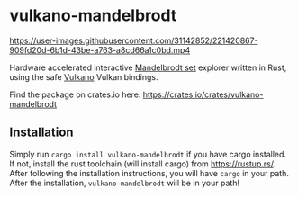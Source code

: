 



# vulkano-mandelbrodt
https://user-images.githubusercontent.com/31142852/221420867-909fd20d-6b1d-43be-a763-a8cd66a1c0bd.mp4

Hardware accelerated interactive [Mandelbrodt set](https://en.wikipedia.org/wiki/Mandelbrot_set) explorer
written in Rust, using the safe [Vulkano](https://vulkano.rs/) Vulkan bindings.

Find the package on crates.io here: https://crates.io/crates/vulkano-mandelbrodt

## Installation
Simply run `cargo install vulkano-mandelbrodt` if you have cargo installed.
If not, install the rust toolchain (will install cargo) from https://rustup.rs/. After following
the installation instructions, you will have `cargo` in your path.
After the installation, `vulkano-mandelbrodt` will be in your path!
